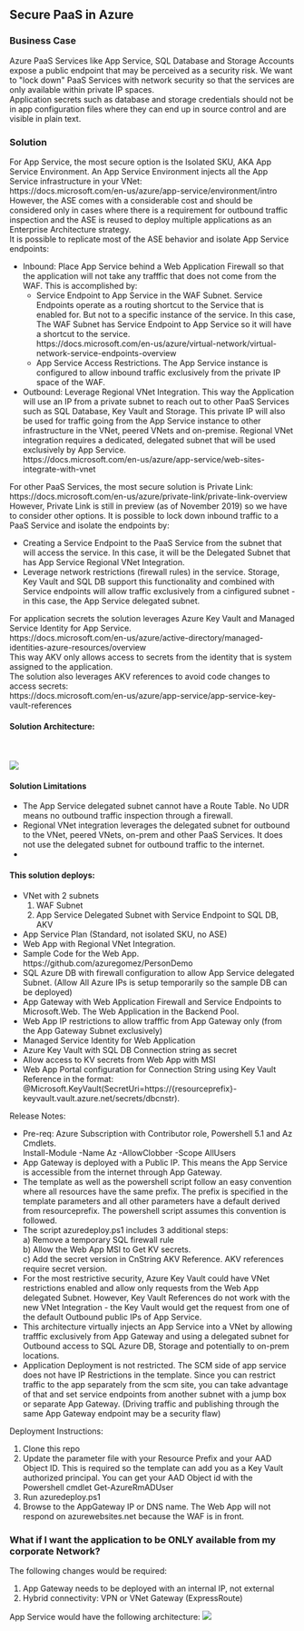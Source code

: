<h2>Secure PaaS in Azure</h2>
<h3>Business Case</h3>
Azure PaaS Services like App Service, SQL Database and Storage Accounts expose a public endpoint that may be perceived as a security risk.
We want to "lock down" PaaS Services with network security so that the services are only available within private IP spaces.<br>
Application secrets such as database and storage credentials should not be in app configuration files where they can end up in source control and are visible in plain text.  
<h3>Solution</h3>
For App Service, the most secure option is the Isolated SKU, AKA App Service Environment. An App Service Environment injects all the App Service infrastructure in your VNet:<br/>
https://docs.microsoft.com/en-us/azure/app-service/environment/intro<br/>
However, the ASE comes with a considerable cost and should be considered only in cases where there is a requirement for outbound traffic inspection and the ASE is reused to deploy multiple applications as an Enterprise Architecture strategy.<br/>
It is possible to replicate most of the ASE behavior and isolate App Service endpoints:
<ul>
<li>Inbound: Place App Service behind a Web Application Firewall so that the application will not take any trafffic that does not come from the WAF.  This is accomplished by:
    <ul> 
    <li>Service Endpoint to App Service in the WAF Subnet.  Service Endpoints operate as a routing shortcut to the Service that is enabled for. But not to a specific instance of the service. In this case, The WAF Subnet has Service Endpoint to App Service so it will have a shortcut to the service.<br>https://docs.microsoft.com/en-us/azure/virtual-network/virtual-network-service-endpoints-overview
    <li>App Service Access Restrictions.  The App Service instance is configured to allow inbound traffic exclusively from the private IP space of the WAF.
    </ul>
<li>Outbound: Leverage Regional VNet Integration. This way the Application will use an IP from a private subnet to reach out to other PaaS Services such as SQL Database, Key Vault and Storage.  This private IP will also be used for traffic going from the App Service instance to other infrastructure in the VNet, peered VNets and on-premise.  Regional VNet integration requires a dedicated, delegated subnet that will be used exclusively by App Service.<br>
https://docs.microsoft.com/en-us/azure/app-service/web-sites-integrate-with-vnet
</ul>
For other PaaS Services, the most secure solution is Private Link:<br/>
https://docs.microsoft.com/en-us/azure/private-link/private-link-overview<br>
However, Private Link is still in preview (as of November 2019) so we have to consider other options.
It is possible to lock down inbound traffic to a PaaS Service and isolate the endpoints by:
<ul>
<li>Creating a Service Endpoint to the PaaS Service from the subnet that will access the service.  In this case, it will be the Delegated Subnet that has App Service Regional VNet Integration.
<li>Leverage network restrictions (firewall rules) in the service. Storage, Key Vault and SQL DB support this functionality and combined with Service endpoints will allow traffic exclusively from a cinfigured subnet - in this case, the App Service delegated subnet.
</ul>
For application secrets the solution leverages Azure Key Vault and Managed Service Identity for App Service.<br/>
https://docs.microsoft.com/en-us/azure/active-directory/managed-identities-azure-resources/overview<br>
This way AKV only allows access to secrets from the identity that is system assigned to the application.<br>
The solution also leverages AKV references to avoid code changes to access secrets:<br>
https://docs.microsoft.com/en-us/azure/app-service/app-service-key-vault-references
<h4>Solution Architecture:</h4>
<br/><br/>
<img src="https://storagegomez.blob.core.windows.net/public/images/securepaas-rvi.png">
<br>
<h4>Solution Limitations</h4>
<ul>
<li>The App Service delegated subnet cannot have a Route Table. No UDR means no outbound traffic inspection through a firewall. 
<li>Regional VNet integration leverages the delegated subnet for outbound to the VNet, peered VNets, on-prem and other PaaS Services. It does not use the delegated subnet for outbound traffic to the internet.
<li>
</ul>
<h4>This solution deploys:</h4>
<ul>
<li>VNet with 2 subnets
<ol>
    <li>WAF Subnet 
    <li>App Service Delegated Subnet with Service Endpoint to SQL DB, AKV
</ol>
<li>App Service Plan (Standard, not isolated SKU, no ASE)
<li>Web App with Regional VNet Integration.
<li>Sample Code for the Web App. https://github.com/azuregomez/PersonDemo
<li>SQL Azure DB with firewall configuration to allow App Service delegated Subnet. (Allow All Azure IPs is setup temporarily so the sample DB can be deployed)
<li>App Gateway with Web Application Firewall and Service Endpoints to Microsoft.Web. The Web Application in the Backend Pool.
<li>Web App IP restrictions to allow trafffic from App Gateway only (from the App Gateway Subnet exclusively)
<li>Managed Service Identity for Web Application
<li>Azure Key Vault with SQL DB Connection string as secret
<li>Allow access to KV secrets from Web App with MSI
<li>Web App Portal configuration for Connection String using Key Vault Reference in the format: @Microsoft.KeyVault(SecretUri=https://{resourceprefix}-keyvault.vault.azure.net/secrets/dbcnstr). 

</ul>
Release Notes:
<ul>
<li>Pre-req: Azure Subscription with Contributor role, Powershell 5.1 and Az Cmdlets. <br>
Install-Module -Name Az -AllowClobber -Scope AllUsers
<li>App Gateway is deployed with a Public IP. This means the App Service is accessible from the internet through App Gateway.
<li>The template as well as the powershell script follow an easy convention where all resources have the same prefix. The prefix is specified in the template parameters and all other parameters have a default derived from resourceprefix.  The powershell script assumes this convention is followed.
<li>The script azuredeploy.ps1 includes 3 additional steps: <br>a) Remove a temporary SQL firewall rule  <br>b) Allow the Web App MSI to Get KV secrets.<br> c) Add the secret version in CnString AKV Reference. AKV references require secret version.
<li>For the most restrictive security, Azure Key Vault could have VNet restrictions enabled and allow only requests from the Web App delegated Subnet.  However, Key Vault References do not work with the new VNet Integration - the Key Vault would get the request from one of the default Outbound public IPs of App Service.  
<li>This architecture virtually injects an App Service into a VNet by allowing trafffic exclusively from App Gateway and using a delegated subnet for Outbound access to SQL Azure DB, Storage and potentially to on-prem locations. 
<li>Application Deployment is not restricted. The SCM side of app service does not have IP Restrictions in the template. Since you can restrict traffic to the app separately from the scm site, you can take advantage of that and set service endpoints from another subnet with a jump box or separate App Gateway. (Driving traffic and publishing through the same App Gateway endpoint may be a security flaw)
</ul>
Deployment Instructions:
<ol>
<li>Clone this repo
<li>Update the parameter file with your Resource Prefix and your AAD Object ID.  This is required so the template can add you as a Key Vault authorized principal. You can get your AAD Object id with the Powershell cmdlet Get-AzureRmADUser
<li>Run azuredeploy.ps1
<li>Browse to the AppGateway IP or DNS name. The Web App will not respond on azurewebsites.net because the WAF is in front.
</ol>
<h3>What if I want the application to be ONLY available from my corporate Network?</h3>
The following changes would be required:
<ol>
<li>App Gateway needs to be deployed with an internal IP, not external
<li>Hybrid connectivity: VPN or VNet Gateway (ExpressRoute)
</ol>
App Service would have the following architecture:
<img src="https://storagegomez.blob.core.windows.net/public/images/injectapp.png">
